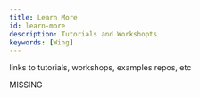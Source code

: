 ```yaml
---
title: Learn More
id: learn-more
description: Tutorials and Workshopts
keywords: [Wing]
---
```


links to tutorials, workshops, examples repos, etc

MISSING
